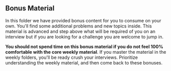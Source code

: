 ## Bonus Material

In this folder we have provided bonus content for you to consume on your own. You'll
find some additional problems and new topics inside. This material is advanced and
step above what will be required of you on an interview but if you are looking for
a challenge you are welcome to jump in.

**You should not spend time on this bonus material if you do not feel 100%
comfortable with the core weekly material**. If you master the material in the
weekly folders, you'll be ready crush your interviews. Prioritize understanding
the weekly material, and then come back to these bonuses.
